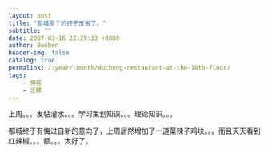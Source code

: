 ```yaml
---
layout: post
title: "都城那丫的终于反省了。"
subtitle: ""
date: 2007-03-16 22:29:33 +0800
author: Benben
header-img: false
catalog: true
permalink: /:year/:month/ducheng-restaurant-at-the-10th-floor/
tags:
    - 博客
    - 迁移
---
```


上周。。。发帖灌水。。。学习策划知识。。。理论知识。。。
 
都城终于有悔过自新的意向了，上周居然增加了一道菜辣子鸡块。。。而且天天看到红辣椒。。。额。。。太好了。